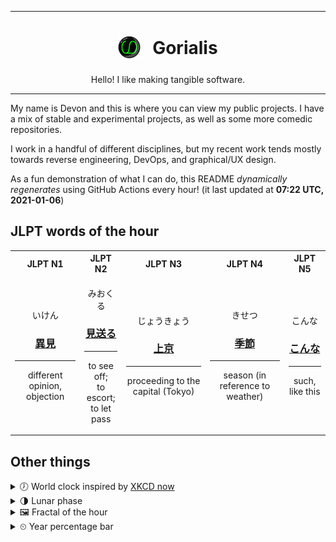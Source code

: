 ***

<h1 align="center">
<sub>
    <img src="readme/resources/avatar.png" height="36">
</sub>
&nbsp;
Gorialis
</h1>
<p align="center">
Hello! I like making tangible software.
</p>

***

My name is Devon and this is where you can view my public projects. I have a mix of stable and experimental projects, as well as some more comedic repositories.

I work in a handful of different disciplines, but my recent work tends mostly towards reverse engineering, DevOps, and graphical/UX design.

As a fun demonstration of what I can do, this README *dynamically regenerates* using GitHub Actions every hour! (it last updated at **07:22 UTC, 2021-01-06**)

<h2>JLPT words of the hour</h2>
<table>
    <tr>
        <th>JLPT N1</th>
        <th>JLPT N2</th>
        <th>JLPT N3</th>
        <th>JLPT N4</th>
        <th>JLPT N5</th>
    </tr>
    <tr>
        <td>
            <p align="center">いけん</p>
            <h3 align="center"><b><a href="https://jisho.org/search/%E7%95%B0%E8%A6%8B">異見</a></b></h3>
            <hr>
            <p align="center">different opinion,<wbr> objection</p>
        </td>
        <td>
            <p align="center">みおくる</p>
            <h3 align="center"><b><a href="https://jisho.org/search/%E8%A6%8B%E9%80%81%E3%82%8B">見送る</a></b></h3>
            <hr>
            <p align="center">to see off;<br> to escort;<br> to let pass</p>
        </td>
        <td>
            <p align="center">じょうきょう</p>
            <h3 align="center"><b><a href="https://jisho.org/search/%E4%B8%8A%E4%BA%AC">上京</a></b></h3>
            <hr>
            <p align="center">proceeding to the capital (Tokyo)</p>
        </td>
        <td>
            <p align="center">きせつ</p>
            <h3 align="center"><b><a href="https://jisho.org/search/%E5%AD%A3%E7%AF%80">季節</a></b></h3>
            <hr>
            <p align="center">season (in reference to weather)</p>
        </td>
        <td>
            <p align="center">こんな</p>
            <h3 align="center"><b><a href="https://jisho.org/search/%E3%81%93%E3%82%93%E3%81%AA">こんな</a></b></h3>
            <hr>
            <p align="center">such,<wbr> like this</p>
        </td>
    </tr>
</table>

<h2>Other things</h2>
<details>
<summary>🕖  World clock inspired by <a href="https://xkcd.com/now">XKCD now</a></summary>

> <img src="generated/now.png" width="512">

</details>
<details>
<summary>🌗 Lunar phase</summary>

The moon is approximately 78.67% through its phase (Last Quarter).

</details>
<details>
<summary>&#x1f5bc; Fractal of the hour</summary>

> <img src="generated/fractal.png" width="512">

</details>
<details>
<summary>&#x23f2; Year percentage bar</summary>
<pre><code>2021 [▁▁▁▁▁▁▁▁▁▁▁▁▁▁▁▁▁▁▁▁] 1.45%</code></pre>
</details>

